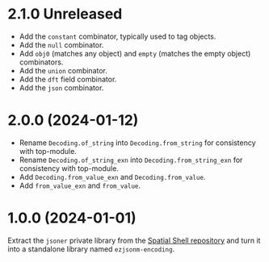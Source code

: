 # 2.1.0 Unreleased

- Add the `constant` combinator, typically used to tag objects.
- Add the `null` combinator.
- Add `obj0` (matches any object) and `empty` (matches the empty object)
  combinators.
- Add the `union` combinator.
- Add the `dft` field combinator.
- Add the `json` combinator.

# 2.0.0 (2024-01-12)

- Rename `Decoding.of_string` into `Decoding.from_string` for consistency with
  top-module.
- Rename `Decoding.of_string_exn` into `Decoding.from_string_exn` for
  consistency with top-module.
- Add `Decoding.from_value_exn` and `Decoding.from_value`.
- Add `from_value_exn` and `from_value`.

# 1.0.0 (2024-01-01)

Extract the `jsoner` private library from the [Spatial Shell
repository](https://github.com/lthms/spatial-shell) and turn it into
a standalone library named `ezjsonm-encoding`.
